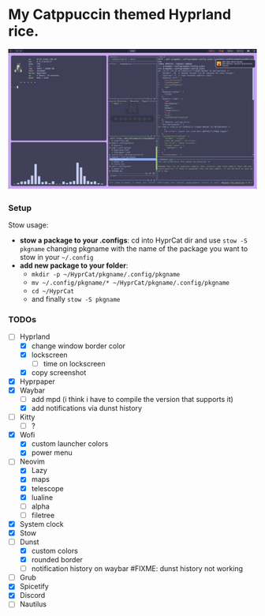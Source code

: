 # My Catppuccin themed Hyprland rice.

![screenshot](./Images/this.png)

### Setup
Stow usage:
  - **stow a package to your .configs**:
  cd into HyprCat dir and use `stow -S pkgname` changing pkgname with the name of the package you want to stow in your `~/.config`
  - **add new package to your folder**:
    - `mkdir -p ~/HyprCat/pkgname/.config/pkgname`
    - `mv ~/.config/pkgname/* ~/HyprCat/pkgname/.config/pkgname`
    - `cd ~/HyprCat`
    - and finally `stow -S pkgname`

### TODOs
- [ ] Hyprland
  - [x] change window border color
  - [x] lockscreen
    - [ ] time on lockscreen
  - [x] copy screenshot
- [x] Hyprpaper
- [x] Waybar
  - [ ] add mpd (i think i have to compile the version that supports it)
  - [x] add notifications via dunst history
- [ ] Kitty
  - [ ] ?
- [x] Wofi
  - [x] custom launcher colors
  - [x] power menu
- [ ] Neovim
  - [x] Lazy
  - [x] maps
  - [x] telescope
  - [x] lualine
  - [ ] alpha
  - [ ] filetree
- [x] System clock
- [x] Stow
- [ ] Dunst
  - [x] custom colors
  - [x] rounded border
  - [ ] notification history on waybar  #FIXME: dunst history not working
- [ ] Grub
- [x] Spicetify
- [x] Discord
- [ ] Nautilus
